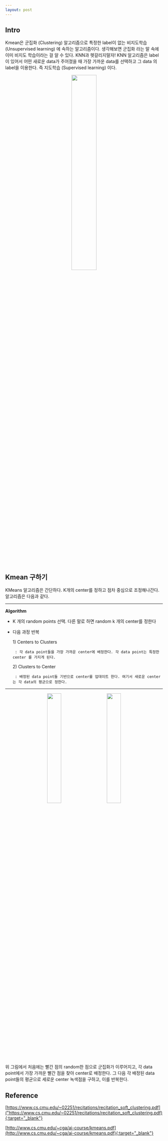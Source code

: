```yaml
---
layout: post
---
```

## Intro

Kmean은 군집화 (Clustering) 알고리즘으로 특정한 label이 없는 비지도학습(Unsupervised learning) 에 속하는 알고리즘이다. 생각해보면 군집화 라는 말 속에 이미 비지도 학습이라는 걸 알 수 있다. KNN과 헷갈리지말자! KNN 알고리즘은 label이 있어서 어떤 새로운 data가 주어졌을 때 가장 가까운 data를 선택하고 그 data 의 label을 이용한다. 즉 지도학습 (Supervised learning) 이다.


<p align="center"> 
<img src="https://user-images.githubusercontent.com/21999383/95932936-159bee80-0e08-11eb-93f7-09701d178a99.PNG" width = "40%">
</p>


## Kmean 구하기
KMeans 알고리즘은 간단하다. K개의 center를 정하고 점차 중심으로 조정해나간다. 알고리즘은 다음과 같다.

<hr>

**Algorithm**
+ K 개의 random points 선택. 다른 말로 하면 random k 개의 center를 정한다
+  다음 과정 반복

   1\) Centers to Clusters

        : 각 data point들을 가장 가까운 center에 배정한다. 각 data point는 특정한 center 를 가지게 된다.
   
    2\) Clusters to Center
   
        : 배정된 data point들 기반으로 center를 업데이트 한다. 여기서 새로운 center 는 각 data의 평균으로 정한다.

 <hr>


<p align="center"> <img src="https://user-images.githubusercontent.com/21999383/95933560-d373ac80-0e09-11eb-816c-1ee37fb01def.PNG" width = "30%"><span style="padding-left:40px"><img src="https://user-images.githubusercontent.com/21999383/95933581-e38b8c00-0e09-11eb-96c3-b2214e86dd54.PNG" width = "30%">
</p>



위 그림에서 처음에는 빨간 점의 random한 점으로 군집화가 이루어지고, 각 data point에서 가장 가까운 빨간 점을 찾아 center로 배정한다. 그 다음 각 배정된 data point들의 평균으로 세로운 center 녹색점을 구하고, 이를 반복한다.


## Reference

[https://www.cs.cmu.edu/~02251/recitations/recitation_soft_clustering.pdf]("https://www.cs.cmu.edu/~02251/recitations/recitation_soft_clustering.pdf){:target="_blank"}


[http://www.cs.cmu.edu/~cga/ai-course/kmeans.pdf](http://www.cs.cmu.edu/~cga/ai-course/kmeans.pdf){:target="_blank"}

